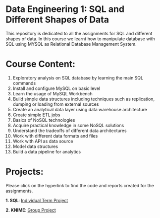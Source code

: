 # Data Engineering 1: SQL and Different Shapes of Data

This repository is dedicated to all the assignments for SQL and different shapes of data. In this course we learnt how to manipulate database with SQL using MYSQL as Relational Database Management System.

# Course Content:

1. Exploratory analysis on SQL database by learning the main SQL commands
2. Install and configure MySQL on basic level
3. Learn the usage of MySQL Workbench
4. Build simple data structures including techniques such as replication, dumping or loading from external
sources
5. Create an analytical data layer using data warehouse architecture
6. Create simple ETL jobs
7. Basics of NoSQL technologies
8. Acquire practical knowledge in some NoSQL solutions
9. Understand the tradeoffs of different data architectures
10. Work with different data formats and files
11. Work with API as data source
12. Model data structures
13. Build a data pipeline for analytics

# Projects:

Please click on the hyperlink to find the code and reports created for the assignments.

**1. SQL**: [Individual Term Project](https://github.com/nawalhasan/CEU_Data-Engineering-SQL-Knime/tree/main/Term-Project-1)

**2. KNIME**: [Group Project](https://github.com/nawalhasan/CEU_Data-Engineering-SQL-Knime/tree/main/Term-Project-2)
